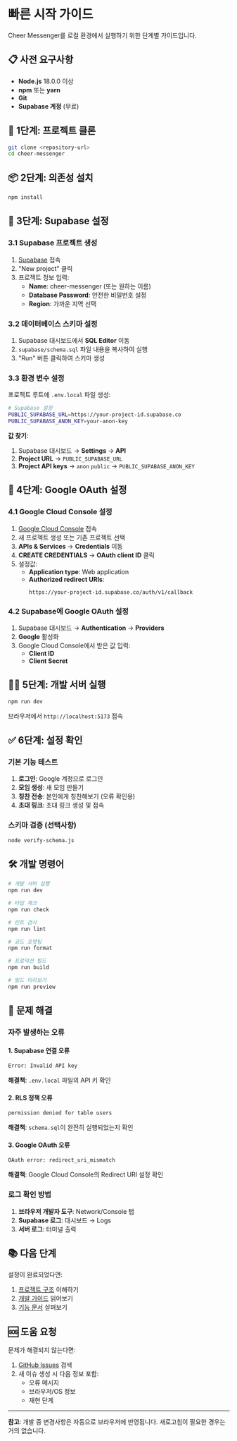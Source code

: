 # 빠른 시작 가이드

Cheer Messenger를 로컬 환경에서 실행하기 위한 단계별 가이드입니다.

## 📋 사전 요구사항

- **Node.js** 18.0.0 이상
- **npm** 또는 **yarn**
- **Git**
- **Supabase 계정** (무료)

## 🚀 1단계: 프로젝트 클론

```bash
git clone <repository-url>
cd cheer-messenger
```

## 📦 2단계: 의존성 설치

```bash
npm install
```

## 🔧 3단계: Supabase 설정

### 3.1 Supabase 프로젝트 생성

1. [Supabase](https://supabase.com) 접속
2. "New project" 클릭
3. 프로젝트 정보 입력:
   - **Name**: cheer-messenger (또는 원하는 이름)
   - **Database Password**: 안전한 비밀번호 설정
   - **Region**: 가까운 지역 선택

### 3.2 데이터베이스 스키마 설정

1. Supabase 대시보드에서 **SQL Editor** 이동
2. `supabase/schema.sql` 파일 내용을 복사하여 실행
3. "Run" 버튼 클릭하여 스키마 생성

### 3.3 환경 변수 설정

프로젝트 루트에 `.env.local` 파일 생성:

```bash
# Supabase 설정
PUBLIC_SUPABASE_URL=https://your-project-id.supabase.co
PUBLIC_SUPABASE_ANON_KEY=your-anon-key
```

**값 찾기**:

1. Supabase 대시보드 → **Settings** → **API**
2. **Project URL** → `PUBLIC_SUPABASE_URL`
3. **Project API keys** → `anon` `public` → `PUBLIC_SUPABASE_ANON_KEY`

## 🔐 4단계: Google OAuth 설정

### 4.1 Google Cloud Console 설정

1. [Google Cloud Console](https://console.cloud.google.com) 접속
2. 새 프로젝트 생성 또는 기존 프로젝트 선택
3. **APIs & Services** → **Credentials** 이동
4. **CREATE CREDENTIALS** → **OAuth client ID** 클릭
5. 설정값:
   - **Application type**: Web application
   - **Authorized redirect URIs**:
     ```
     https://your-project-id.supabase.co/auth/v1/callback
     ```

### 4.2 Supabase에 Google OAuth 설정

1. Supabase 대시보드 → **Authentication** → **Providers**
2. **Google** 활성화
3. Google Cloud Console에서 받은 값 입력:
   - **Client ID**
   - **Client Secret**

## 🏃‍♂️ 5단계: 개발 서버 실행

```bash
npm run dev
```

브라우저에서 `http://localhost:5173` 접속

## ✅ 6단계: 설정 확인

### 기본 기능 테스트

1. **로그인**: Google 계정으로 로그인
2. **모임 생성**: 새 모임 만들기
3. **칭찬 전송**: 본인에게 칭찬해보기 (오류 확인용)
4. **초대 링크**: 초대 링크 생성 및 접속

### 스키마 검증 (선택사항)

```bash
node verify-schema.js
```

## 🛠️ 개발 명령어

```bash
# 개발 서버 실행
npm run dev

# 타입 체크
npm run check

# 린트 검사
npm run lint

# 코드 포맷팅
npm run format

# 프로덕션 빌드
npm run build

# 빌드 미리보기
npm run preview
```

## 🐛 문제 해결

### 자주 발생하는 오류

#### 1. Supabase 연결 오류

```bash
Error: Invalid API key
```

**해결책**: `.env.local` 파일의 API 키 확인

#### 2. RLS 정책 오류

```bash
permission denied for table users
```

**해결책**: `schema.sql`이 완전히 실행되었는지 확인

#### 3. Google OAuth 오류

```bash
OAuth error: redirect_uri_mismatch
```

**해결책**: Google Cloud Console의 Redirect URI 설정 확인

### 로그 확인 방법

1. **브라우저 개발자 도구**: Network/Console 탭
2. **Supabase 로그**: 대시보드 → Logs
3. **서버 로그**: 터미널 출력

## 📚 다음 단계

설정이 완료되었다면:

1. [프로젝트 구조](./development/project-structure.md) 이해하기
2. [개발 가이드](./development/setup.md) 읽어보기
3. [기능 문서](./features/) 살펴보기

## 🆘 도움 요청

문제가 해결되지 않는다면:

1. [GitHub Issues](../../issues) 검색
2. 새 이슈 생성 시 다음 정보 포함:
   - 오류 메시지
   - 브라우저/OS 정보
   - 재현 단계

---

**참고**: 개발 중 변경사항은 자동으로 브라우저에 반영됩니다. 새로고침이 필요한 경우는 거의 없습니다.
